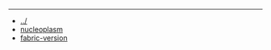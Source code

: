 ---
- [../](../index.md)
- [nucleoplasm](nucleoplasm-version.json)
- [fabric-version](fabric-version.json)
